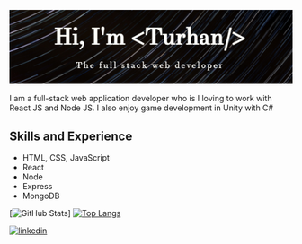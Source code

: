 ![Full-stack developer](https://github.com/TurhanErgene/TurhanErgene/blob/main/Banner.png)

I am a full-stack web application developer who is I loving to work with React JS and Node JS. I also enjoy game development in Unity with C#
 
## Skills and Experience
* HTML, CSS, JavaScript
* React
* Node
* Express
* MongoDB

[![GitHub Stats](https://github-readme-stats.vercel.app/api?username=turhanergene&theme=radical)] [![Top Langs](https://github-readme-stats.vercel.app/api/top-langs/?username=turhanergene&theme=radical)](https://github.com/anuraghazra/github-readme-stats)

[<img src='https://cdn.jsdelivr.net/npm/simple-icons@3.0.1/icons/linkedin.svg' alt='linkedin' height='40'>](https://www.linkedin.com/in/turhan-e-b25916113/) 
 
 
<!--


**TurhanErgene/TurhanErgene** is a ✨ _special_ ✨ repository because its `README.md` (this file) appears on your GitHub profile.

Here are some ideas to get you started:

- 🔭 I’m currently working on ...
- 🌱 I’m currently learning ...
- 👯 I’m looking to collaborate on ...
- 🤔 I’m looking for help with ...
- 💬 Ask me about ...
- 📫 How to reach me: ...
- 😄 Pronouns: ...
- ⚡ Fun fact: ...
-->
